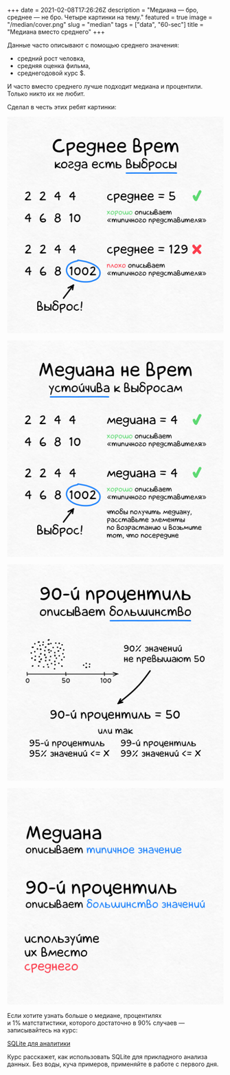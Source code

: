 +++
date = 2021-02-08T17:26:26Z
description = "Медиана — бро, среднее — не бро. Четыре картинки на тему."
featured = true
image = "/median/cover.png"
slug = "median"
tags = ["data", "60-sec"]
title = "Медиана вместо среднего"
+++

Данные часто описывают с помощью среднего значения:

- средний рост человка,
- средняя оценка фильма,
- среднегодовой курс $.

И часто вместо среднего лучше подходит медиана и процентили. Только никто их не любит.

Сделал в честь этих ребят картинки:

<div class="row">
<div class="col-xs-12 col-sm-6">
<p><img alt="Среднее врет" src="median-1.png"></p>
</div>
<div class="col-xs-12 col-sm-6">
<p><img alt="Медиана не врет" src="median-2.png"></p>
</div>
</div>

<div class="row">
<div class="col-xs-12 col-sm-6">
<p><img alt="Процентиль про большинство" src="median-3.png"></p>
</div>
<div class="col-xs-12 col-sm-6">
<p><img alt="Медиана и процентиль" src="median-4.png"></p>
</div>
</div>

Если хотите узнать больше о медиане, процентилях и 1% матстатистики, которого достаточно в 90% случаев — записывайтесь на курс:

<p class="big">
<a href="/sqlite-course/">SQLite для аналитики</a>
</p>

Курс расскажет, как использовать SQLite для прикладного анализа данных. Без воды, куча примеров, применяйте в работе с первого дня.
